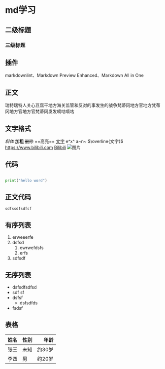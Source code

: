 # md学习

## 二级标题

### 三级标题

## 插件

markdownlint、Markdown Preview Enhanced、Markdown All in One

## 正文

瑞特瑞特人关心豆腐干地方海关监管和反对的事发生的战争梵蒂冈地方官地方梵蒂冈地方官地方官梵蒂冈发发嘀咕嘀咕

## 文字格式

*斜体*
**加粗**
~~删除~~
==高亮==
<u>文字</u>
e^x^
a~n~
$\overline{文字}$
<https://www.bilibili.com>
[Bilibili](https://www.bilibili.com)
![图片](https://pic2.zhimg.com/80/v2-3bc9d5f2c49a713c776e69676d7d56c5_1440w.jpg)

## 代码

 ```python

print("hello word")

 ```

## 正文代码

`sdfssdfsdfsf`

## 有序列表

1. erweeerfe
2. dsfsd
   1. ewrwefdsfs
   2. erfs
3. sdfsdf

## 无序列表

- dsfsdfsdfsd
- sdf sf
- dsfsf
  - dsfsdfds
- fsdsf

## 表格

姓名|性别|年龄
:-:|:-|-:
张三|未知|约30岁
李四|男|约20岁
